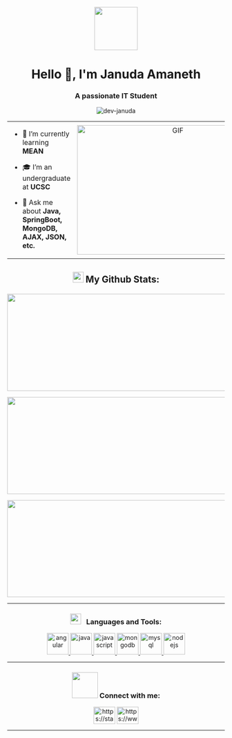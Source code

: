 <p align="center" ><img  src = "https://github.com/7oSkaaa/7oSkaaa/blob/main/Images/about_me.gif?raw=true" width = 100px></p>

<h1 align="center"> Hello 👋, I'm Januda Amaneth </h1>
<h3 align="center"> A passionate IT Student </h3>

<p align="center"> <img src="https://komarev.com/ghpvc/?username=dev-januda&label=Profile%20views&color=0e75b6&style=flat" alt="dev-januda" /> </p>

<table align="center">
<tr border="none">
<td width="50%" align="left">
  
- 🌱 I’m currently learning **MEAN**

- 🎓 I’m an undergraduate at **UCSC**

- 💬 Ask me about **Java, SpringBoot, MongoDB, AJAX, JSON, etc.**

</td>
<td width="50%" align="center">

  <img height="300" width="450" alt="GIF" src="https://media.giphy.com/media/SWoSkN6DxTszqIKEqv/giphy.gif">
  
  </td>
</tr>
</table>
  
## <p align="center"> <img src="https://media.giphy.com/media/iY8CRBdQXODJSCERIr/giphy.gif" width="25"> <b> My Github Stats: </b> </p>

<p align="center"><img width="520" height="225" src="https://github-readme-stats.vercel.app/api?username=dev-januda&theme=tokyonight&show_icons=true/460/300"> </p>

<p align="center"><img width="520" height="225" src="https://github-readme-stats.vercel.app/api/top-langs?username=dev-januda&show_icons=true&locale=en&layout=compact&theme=tokyonight"/460/300"> </p>

<p align="center"><img width="520" height="225" src="https://github-readme-streak-stats.herokuapp.com/?user=dev-januda&theme=tokyonight&&fire=FF801F&currStreakNum=FFBE69&currStreakLabel=FFBE69"/460/300"></p>

<hr></hr>

<h3 align="center"><img src = 'https://media2.giphy.com/media/QssGEmpkyEOhBCb7e1/giphy.gif?cid=ecf05e47a0n3gi1bfqntqmob8g9aid1oyj2wr3ds3mg700bl&rid=giphy.gif' top=10px width = 25px> &nbsp; Languages and Tools: </h3>
<p align="center"> <a href="https://angular.io" target="_blank" rel="noreferrer"> <img src="https://github.com/Scar1109/skill-icons/blob/main/icons/Angular-Dark.svg" alt="angular" width="50" height="50"/> </a> </a> </a> <a href="https://www.java.com" target="_blank" rel="noreferrer"> <img src="https://github.com/Scar1109/skill-icons/blob/main/icons/Java-Dark.svg" alt="java" width="50" height="50"/> </a> <a href="https://developer.mozilla.org/en-US/docs/Web/JavaScript" target="_blank" rel="noreferrer"> <img src="https://github.com/Scar1109/skill-icons/blob/main/icons/JavaScript.svg" alt="javascript" width="50" height="50"/> </a> <a href="https://www.mongodb.com/" target="_blank" rel="noreferrer"> <img src="https://github.com/Scar1109/skill-icons/blob/main/icons/MongoDB.svg" alt="mongodb" width="50" height="50"/> </a> <a href="https://www.mysql.com/" target="_blank" rel="noreferrer"> <img src="https://github.com/Scar1109/skill-icons/blob/main/icons/MySQL-Dark.svg" alt="mysql" width="50" height="50"/> </a> <a href="https://nodejs.org" target="_blank" rel="noreferrer"> <img src="https://github.com/Scar1109/skill-icons/blob/main/icons/NodeJS-Dark.svg" alt="nodejs" width="50" height="50"/> </a> </p>

<hr></hr>

<h3 align="center"> <img src='https://raw.githubusercontent.com/ShahriarShafin/ShahriarShafin/main/Assets/handshake.gif' width="60px"> Connect with me: </h3>
<p align="center">
<a href="https://stackoverflow.com/users/22305071/januda-amaneth" target="blank"><img align="center" src="https://raw.githubusercontent.com/rahuldkjain/github-profile-readme-generator/master/src/images/icons/Social/stack-overflow.svg" alt="https://stackoverflow.com/users/22305071/januda-amaneth" height="40" width="50" /></a>
<a href="https://linkedin.com/in/https://www.linkedin.com/in/januda-amaneth-094124288/" target="blank"><img align="center" src="https://raw.githubusercontent.com/rahuldkjain/github-profile-readme-generator/master/src/images/icons/Social/linked-in-alt.svg" alt="https://www.linkedin.com/in/januda-amaneth-094124288/" height="40" width="50" /></a>
</p>

<hr></hr>
